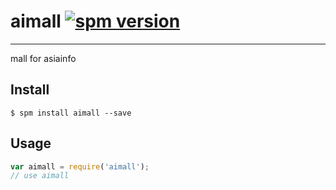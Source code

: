 # aimall [![spm version](http://spmjs.io/badge/aimall)](http://spmjs.io/package/aimall)

---

mall for asiainfo

## Install

```
$ spm install aimall --save
```

## Usage

```js
var aimall = require('aimall');
// use aimall
```
